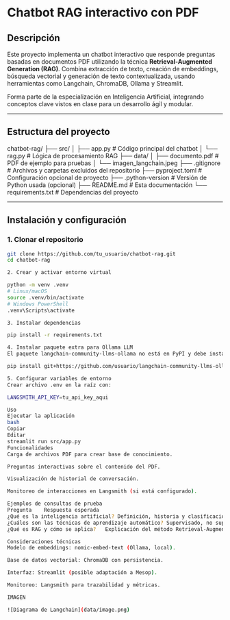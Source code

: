 # Chatbot RAG interactivo con PDF

## Descripción

Este proyecto implementa un chatbot interactivo que responde preguntas basadas en documentos PDF utilizando la técnica **Retrieval-Augmented Generation (RAG)**. Combina extracción de texto, creación de embeddings, búsqueda vectorial y generación de texto contextualizada, usando herramientas como Langchain, ChromaDB, Ollama y Streamlit.

Forma parte de la especialización en Inteligencia Artificial, integrando conceptos clave vistos en clase para un desarrollo ágil y modular.

---

## Estructura del proyecto

chatbot-rag/
├── src/
│ ├── app.py # Código principal del chatbot
│ └── rag.py # Lógica de procesamiento RAG
├── data/
│ ├── documento.pdf # PDF de ejemplo para pruebas
│ └── imagen_langchain.jpeg
├── .gitignore # Archivos y carpetas excluidos del repositorio
├── pyproject.toml # Configuración opcional de proyecto
├── .python-version # Versión de Python usada (opcional)
├── README.md # Esta documentación
└── requirements.txt # Dependencias del proyecto


---

## Instalación y configuración

### 1. Clonar el repositorio

```bash
git clone https://github.com/tu_usuario/chatbot-rag.git
cd chatbot-rag

2. Crear y activar entorno virtual

python -m venv .venv
# Linux/macOS
source .venv/bin/activate
# Windows PowerShell
.venv\Scripts\activate

3. Instalar dependencias

pip install -r requirements.txt

4. Instalar paquete extra para Ollama LLM
El paquete langchain-community-llms-ollama no está en PyPI y debe instalarse manualmente:

pip install git+https://github.com/usuario/langchain-community-llms-ollama.git

5. Configurar variables de entorno
Crear archivo .env en la raíz con:

LANGSMITH_API_KEY=tu_api_key_aqui

Uso
Ejecutar la aplicación
bash
Copiar
Editar
streamlit run src/app.py
Funcionalidades
Carga de archivos PDF para crear base de conocimiento.

Preguntas interactivas sobre el contenido del PDF.

Visualización de historial de conversación.

Monitoreo de interacciones en Langsmith (si está configurado).

Ejemplos de consultas de prueba
Pregunta	Respuesta esperada
¿Qué es la inteligencia artificial?	Definición, historia y clasificación de la IA.
¿Cuáles son las técnicas de aprendizaje automático?	Supervisado, no supervisado y por refuerzo.
¿Qué es RAG y cómo se aplica?	Explicación del método Retrieval-Augmented Generation.

Consideraciones técnicas
Modelo de embeddings: nomic-embed-text (Ollama, local).

Base de datos vectorial: ChromaDB con persistencia.

Interfaz: Streamlit (posible adaptación a Mesop).

Monitoreo: Langsmith para trazabilidad y métricas.

IMAGEN

![Diagrama de Langchain](data/image.png)
